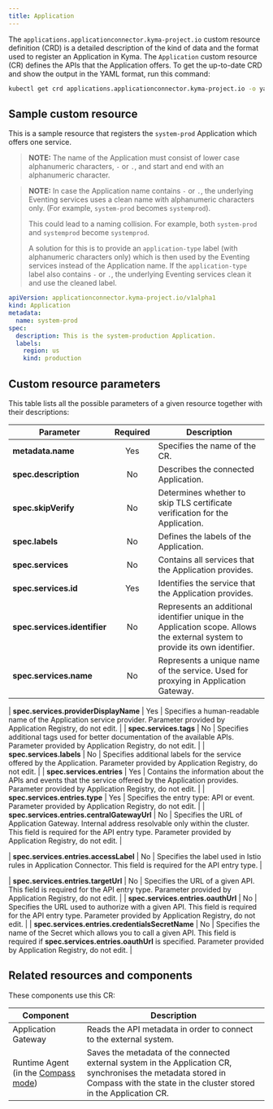 ```yaml
---
title: Application
---
```


The `applications.applicationconnector.kyma-project.io` custom resource definition (CRD) is a detailed description of the kind of data and the format used to register an Application in Kyma. The `Application` custom resource (CR) defines the APIs that the Application offers. To get the up-to-date CRD and show the output in the YAML format, run this command:

```bash
kubectl get crd applications.applicationconnector.kyma-project.io -o yaml
```

## Sample custom resource

This is a sample resource that registers the `system-prod` Application which offers one service.

>**NOTE:** The name of the Application must consist of lower case alphanumeric characters, `-` or `.`, and start and end with an alphanumeric character.

>**NOTE:** In case the Application name contains `-` or `.`, the underlying Eventing services uses a clean name with alphanumeric characters only. (For example, `system-prod` becomes `systemprod`).
>
> This could lead to a naming collision. For example, both `system-prod` and `systemprod` become `systemprod`.
>
> A solution for this is to provide an `application-type` label (with alphanumeric characters only) which is then used by the Eventing services instead of the Application name. If the `application-type` label also contains `-` or `.`, the underlying Eventing services clean it and use the cleaned label.

```yaml
apiVersion: applicationconnector.kyma-project.io/v1alpha1
kind: Application
metadata:
  name: system-prod
spec:
  description: This is the system-production Application.
  labels:
    region: us
    kind: production
```

## Custom resource parameters

This table lists all the possible parameters of a given resource together with their descriptions:

| Parameter   |      Required      |  Description |
|----------|:-------------:|------|
| **metadata.name** | Yes | Specifies the name of the CR. |
| **spec.description** | No | Describes the connected Application.  |
| **spec.skipVerify** | No | Determines whether to skip TLS certificate verification for the Application.  |
| **spec.labels** | No | Defines the labels of the Application. |
| **spec.services** | No | Contains all services that the Application provides. |
| **spec.services.id** | Yes | Identifies the service that the Application provides. |
| **spec.services.identifier** | No | Represents an additional identifier unique in the Application scope. Allows the external system to provide its own identifier. |
| **spec.services.name** | No | Represents a unique name of the service. Used for proxying in Application Gateway. |
<!-- TODO: verify ...BEGIN... -->
| **spec.services.providerDisplayName** | Yes | Specifies a human-readable name of the Application service provider. Parameter provided by Application Registry, do not edit. |
| **spec.services.tags** | No | Specifies additional tags used for better documentation of the available APIs. Parameter provided by Application Registry, do not edit. |
| **spec.services.labels** | No | Specifies additional labels for the service offered by the Application. Parameter provided by Application Registry, do not edit. |
| **spec.services.entries** | Yes | Contains the information about the APIs and events that the service offered by the Application provides. Parameter provided by Application Registry, do not edit. |
| **spec.services.entries.type** | Yes | Specifies the entry type: API or event. Parameter provided by Application Registry, do not edit. |
| **spec.services.entries.centralGatewayUrl** | No | Specifies the URL of Application Gateway. Internal address resolvable only within the cluster. This field is required for the API entry type. Parameter provided by Application Registry, do not edit. |
<!-- TODO: verify ...END... -->
| **spec.services.entries.accessLabel** | No | Specifies the label used in Istio rules in Application Connector. This field is required for the API entry type. |
<!-- TODO: verify ...BEGIN... -->
| **spec.services.entries.targetUrl** |  No | Specifies the URL of a given API. This field is required for the API entry type. Parameter provided by Application Registry, do not edit. |
| **spec.services.entries.oauthUrl** | No | Specifies the URL used to authorize with a given API. This field is required for the API entry type. Parameter provided by Application Registry, do not edit. |
| **spec.services.entries.credentialsSecretName** | No | Specifies the name of the Secret which allows you to call a given API. This field is required if **spec.services.entries.oauthUrl** is specified. Parameter provided by Application Registry, do not edit. |
<!-- TODO: verify ...END... -->

## Related resources and components

These components use this CR:

| Component   |  Description |
|-----------|-------------|
| Application Gateway | Reads the API metadata in order to connect to the external system. | 
| Runtime Agent (in the [Compass mode](../../01-overview/main-areas/application-connectivity/README.md)) | Saves the metadata of the connected external system in the Application CR, synchronises the metadata stored in Compass with the state in the cluster stored in the Application CR. |
